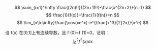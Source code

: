 
$$
\sum_{i=1}^\infty \frac{(2n)!!}{(2n+1)!!}-\frac{x^{2n+2}}{n+1}
$$
$$
\frac{1}{f(x)}+\frac{1}{f(n)}=n
$$
$$
\lim_{x\to\infty}\frac{\cos(xe^x)-e^{\frac{x^3}{2}2x}}{x^e}
$$


设 f(x) 在[0,1]上有连续导数，且 f (0)=f (1)=0，证明：
$$
\int_0^2f^2(x)\mathrm{d}x
$$


